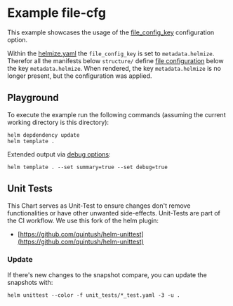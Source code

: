 # Example file-cfg

This example showcases the usage of the [file_config_key](https://helmize.dev/documentation/configuration/general/#file_config_key) configuration option.

Within the [helmize.yaml](./helmize.yaml) the `file_config_key` is set to `metadata.helmize`. Therefor all the manifests below `structure/` define [file configuration](https://helmize.dev/documentation/structure/files/) below the key `metadata.helmize`. When rendered, the key `metadata.helmize` is no longer present, but the configuration was applied.

## Playground

To execute the example run the following commands (assuming the current working directory is this directory):

```
helm depdendency update
helm template .
```

Extended output via [debug options](https://helmize.dev/documentation/debug/):

```
helm template . --set summary=true --set debug=true
```

## Unit Tests

This Chart serves as Unit-Test to ensure changes don't remove functionalities or have other unwanted side-effects. Unit-Tests are part of the CI workflow. We use this fork of the helm plugin:

  * [https://github.com/quintush/helm-unittest](https://github.com/quintush/helm-unittest)

### Update

If there's new changes to the snapshot compare, you can update the snapshots with:

```
helm unittest --color -f unit_tests/*_test.yaml -3 -u .
```